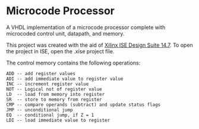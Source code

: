# Microcode Processor

A VHDL implementation of a microcode processor complete with microcoded control unit, datapath, and memory.

This project was created with the aid of [Xilinx ISE Design Suite 14.7](http://www.xilinx.com/products/design-tools/ise-design-suite.html). To open the project in ISE, open the .xise project file.

The control memory contains the following operations:
```
ADD	-- add register values
ADI	-- add immediate value to register value
INC	-- increment register value
NOT	-- Logical not of register value
LD	-- load from memory into register
SR	-- store to memory from register
CMP	-- compare operands (subtract) and update status flags
JMP	-- unconditional jump
EQ	-- conditional jump, if Z = 1
LDI	-- load immediate value to register
```

